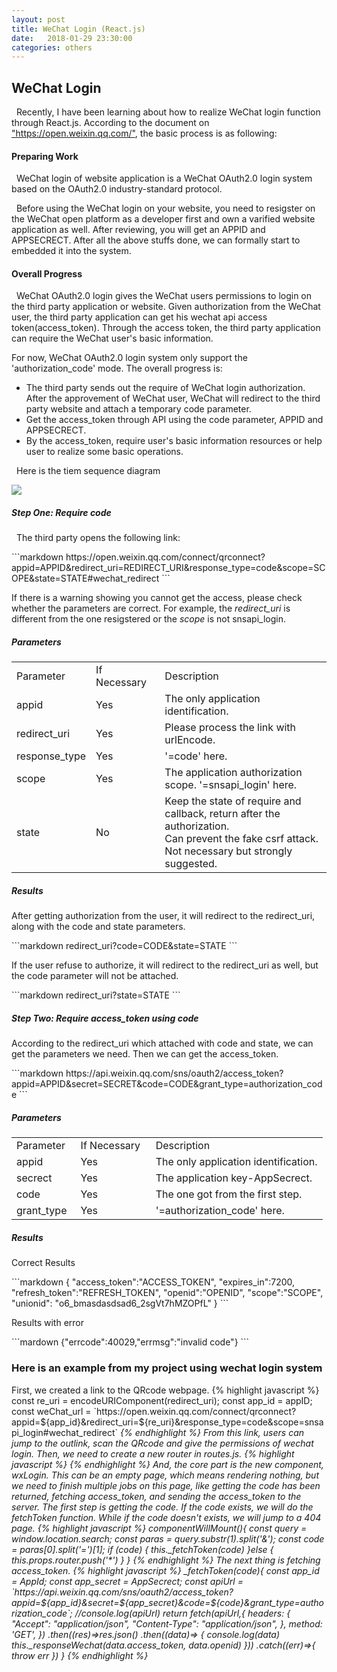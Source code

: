 ```yaml
---
layout: post
title: WeChat Login (React.js)
date:   2018-01-29 23:30:00
categories: others
---
```


<h2>WeChat Login</h2>

<p>&nbsp;&nbsp;Recently, I have been learning about how to realize WeChat login function through React.js. According to the document on <a href="https://open.weixin.qq.com/cgi-bin/showdocument?action=dir_list&t=resource/res_list&verify=1&id=open1419316505&token=&lang=zh_CN">"https://open.weixin.qq.com/"</a>, the basic process is as following:</p>

<h4><strong>Preparing Work</strong></h4>

<p>&nbsp;&nbsp;WeChat login of website application is a WeChat OAuth2.0 login system based on the OAuth2.0 industry-standard protocol. </p>
<p>&nbsp;&nbsp;Before using the WeChat login on your website, you need to resigster on the WeChat open platform as a developer first and own a varified website application as well. After reviewing, you will get an APPID and APPSECRECT. After all the above stuffs done, we can formally start to embedded it into the system.</p> 

<h4><strong>Overall Progress</strong></h4>
<p>&nbsp;&nbsp;WeChat OAuth2.0 login gives the WeChat users permissions to login on the third party application or website. Given authorization from the WeChat user, the third party application can get his wechat api access token(access_token). Through the access token, the third party application can require the WeChat user's basic information.</p>
<p>For now, WeChat OAuth2.0 login system only support the 'authorization_code' mode. The overall progress is:</p>
<ul>
	<li>The third party sends out the require of WeChat login authorization. After the approvement of WeChat user, WeChat will redirect to the third party website and attach a temporary code parameter.</li>
	<li>Get the access_token through API using the code parameter, APPID and APPSECRECT.</li>
	<li>By the access_token, require user's basic information resources or help user to realize some basic operations.</li>
</ul>

<p>&nbsp;&nbsp;Here is the tiem sequence diagram</p>
<img src="https://res.wx.qq.com/open/zh_CN/htmledition/res/img/pic/app-wxlogin/12168b9.png">

<h5><strong>Step One: Require code</strong></h5>
<p>&nbsp;&nbsp;The third party opens the following link: </p>
```markdown
https://open.weixin.qq.com/connect/qrconnect?appid=APPID&redirect_uri=REDIRECT_URI&response_type=code&scope=SCOPE&state=STATE#wechat_redirect
```

<p>If there is a warning showing you cannot get the access, please check whether the parameters are correct. For example, the <em>redirect_uri</em> is different from the one resigstered or the <em>scope</em> is not snsapi_login.</p>
<h5><strong>Parameters</strong></h5>
<table>
	<tr>
		<td>Parameter&nbsp;&nbsp;</td>
		<td>If Necessary&nbsp;&nbsp;</td>
		<td>Description&nbsp;&nbsp;</td>
	</tr>
	<tr>
		<td>appid</td>
		<td>Yes</td>
		<td>The only application identification.</td>
	</tr>
	<tr>
		<td>redirect_uri</td>
		<td>Yes</td>
		<td>Please process the link with urlEncode.</td>
	</tr>
	<tr>
		<td>response_type</td>
		<td>Yes</td>
		<td>'=code' here.</td>
	</tr>
	<tr>
		<td>scope</td>
		<td>Yes</td>
		<td>The application authorization scope. '=snsapi_login' here.</td>
	</tr>
	<tr>
		<td>state</td>
		<td>No</td>
		<td>Keep the state of require and callback, return after the authorization.<br/>
		Can prevent the fake csrf attack. Not necessary but strongly suggested.</td>
	</tr>
</table>

<h5><strong>Results</strong></h5>
<p>After getting authorization from the user, it will redirect to the redirect_uri, along with the code and state parameters.</p>
```markdown
redirect_uri?code=CODE&state=STATE
```
<p>If the user refuse to authorize, it will redirect to the redirect_uri as well, but the code parameter will not be attached.</p>
```markdown
redirect_uri?state=STATE
```

<h5><strong>Step Two: Require access_token using code</strong></h5>
<p>According to the redirect_uri which attached with code and state, we can get the parameters we need. Then we can get the access_token.</p>
```markdown
https://api.weixin.qq.com/sns/oauth2/access_token?appid=APPID&secret=SECRET&code=CODE&grant_type=authorization_code
```
<h5><strong>Parameters</strong></h5>
<table>
	<tr>
		<td>Parameter&nbsp;&nbsp;</td>
		<td>If Necessary&nbsp;&nbsp;</td>
		<td>Description&nbsp;&nbsp;</td>
	</tr>
	<tr>
		<td>appid</td>
		<td>Yes</td>
		<td>The only application identification.</td>
	</tr>
	<tr>
		<td>secrect</td>
		<td>Yes</td>
		<td>The application key-AppSecrect.</td>
	</tr>
	<tr>
		<td>code</td>
		<td>Yes</td>
		<td>The one got from the first step.</td>
	</tr>
	<tr>
		<td>grant_type</td>
		<td>Yes</td>
		<td>'=authorization_code' here.</td>
	</tr>
</table>

<h5><strong>Results</strong></h5>
<p>Correct Results</p>
```markdown
{ 
"access_token":"ACCESS_TOKEN", 
"expires_in":7200, 
"refresh_token":"REFRESH_TOKEN",
"openid":"OPENID", 
"scope":"SCOPE",
"unionid": "o6_bmasdasdsad6_2sgVt7hMZOPfL"
}
```
<p>Results with error</p>
```mardown
{"errcode":40029,"errmsg":"invalid code"}
```


<h3>Here is an example from my project using wechat login system</h3>
First, we created a link to the QRcode webpage.
{% highlight javascript %}
const re_uri = encodeURIComponent(redirect_uri);
const app_id = appID;
const weChat_url = `https://open.weixin.qq.com/connect/qrconnect?appid=${app_id}&redirect_uri=${re_uri}&response_type=code&scope=snsapi_login#wechat_redirect`
<a href={weChat_url}><i className="fa fa-weixin" aria-hidden='true'/><a>
{% endhighlight %}
From this link, users can jump to the outlink, scan the QRcode and give the permissions of wechat login.
Then, we need to create a new router in <em>routes.js</em>.
{% highlight javascript %}
<Route path="/wxLogin/" components={wxLogin}/>
{% endhighlight %}
And, the core part is the new component, wxLogin. This can be an empty page, which means rendering nothing, but we need to finish multiple jobs on this page, like getting the code has been returned, fetching access_token, and sending the access_token to the server.
The first step is getting the code. If the code exists, we will do the <em>fetchToken</em> function. While if the code doesn't exists, we will jump to a 404 page.
{% highlight javascript %}
componentWillMount(){
    const query = window.location.search;
    const paras = query.substr(1).split('&');
    const code = paras[0].split('=')[1];
    if (code) {
        this._fetchToken(code)
    }else {
        this.props.router.push('*')
    }
}
{% endhighlight %}
The next thing is fetching access_token.
{% highlight javascript %}
_fetchToken(code){
    const app_id = AppId;
    const app_secret = AppSecrect;
    const apiUrl = `https://api.weixin.qq.com/sns/oauth2/access_token?appid=${app_id}&secret=${app_secret}&code=${code}&grant_type=authorization_code`;
    //console.log(apiUrl)
    return fetch(apiUrl,{
        headers: {
            "Accept": "application/json",
            "Content-Type": "application/json",
        },
        method: 'GET',
    })
        .then((res)=>res.json()
        .then((data)=> {
            console.log(data)
            this._responseWechat(data.access_token, data.openid)
        }))
        .catch((err)=>{
            throw err
        })
}
{% endhighlight %}


























